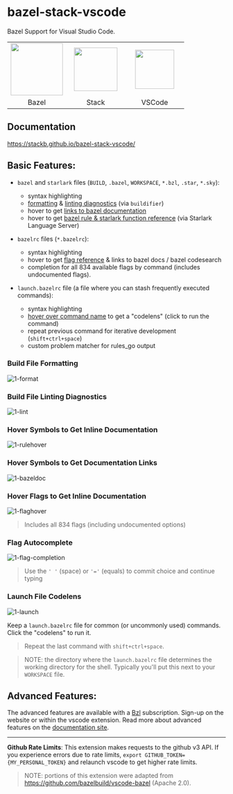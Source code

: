 # bazel-stack-vscode

Bazel Support for Visual Studio Code.

<table><tr>
<td style="width: 120px; text-align: center"><img src="https://upload.wikimedia.org/wikipedia/en/thumb/7/7d/Bazel_logo.svg/240px-Bazel_logo.svg.png" height="120"/></td>
<td style="width: 120px; text-align: center"><img src="https://user-images.githubusercontent.com/50580/78734740-486ba400-7906-11ea-89fa-f207544de185.png" height="100"/></td>
<td style="width: 120px; text-align: center"><img src="https://user-images.githubusercontent.com/29654835/27530004-e789a11e-5a13-11e7-8a34-870da7e678ac.PNG" height="90"/></td>
</tr><tr>
<td style="text-align: center">Bazel</td>
<td style="text-align: center">Stack</td>
<td style="text-align: center">VSCode</td>
</tr></table>

## Documentation

<https://stackb.github.io/bazel-stack-vscode/>

## Basic Features:

- `bazel` and `starlark` files (`BUILD`, `.bazel`, `WORKSPACE`, `*.bzl`, `.star`, `*.sky`):
  - syntax highlighting
  - [formatting](#Build-File-Formatting) & [linting diagnostics](#Build-File-Linting-Diagnostics) (via `buildifier`)
  - hover to get [links to bazel documentation](#Hover-Symbols-to-Get-Documentation-Links)
  - hover to get [bazel rule & starlark function
    reference](#Hover-Symbols-to-Get-Inline-Documentation) (via Starlark
    Language Server)

- `bazelrc` files (`*.bazelrc`):
  - syntax highlighting
  - hover to get [flag reference](#Hover-Flags-to-Get-Inline-Documentation) & links to bazel docs / bazel codesearch
  - completion for all 834 available flags by command (includes undocumented flags).
- `launch.bazelrc` file (a file where you can stash frequently executed commands):
  - syntax highlighting
  - [hover over command name](#Launch-File-Codelens) to get a "codelens" (click to run the command)
  - repeat previous command for iterative development (`shift+ctrl+space`)
  - custom problem matcher for rules_go output

### Build File Formatting

![1-format](https://user-images.githubusercontent.com/50580/89370237-7cc95400-d69d-11ea-8d6c-949fd099cf21.gif)

### Build File Linting Diagnostics

![1-lint](https://user-images.githubusercontent.com/50580/89370514-227cc300-d69e-11ea-8784-266e9756e8ec.gif)

### Hover Symbols to Get Inline Documentation

![1-rulehover](https://user-images.githubusercontent.com/50580/89370355-c31eb300-d69d-11ea-8fc6-eeff04641dd0.gif)

### Hover Symbols to Get Documentation Links

![1-bazeldoc](https://user-images.githubusercontent.com/50580/89370432-efd2ca80-d69d-11ea-97e3-cdc52925acf9.gif)

### Hover Flags to Get Inline Documentation

![1-flaghover](https://user-images.githubusercontent.com/50580/89370676-8f905880-d69e-11ea-958b-5b7574abd067.gif)

> Includes all 834 flags (including undocumented options)

### Flag Autocomplete

![1-flag-completion](https://user-images.githubusercontent.com/50580/89370594-5ce66000-d69e-11ea-8838-7520efd6531a.gif)

> Use the `' '` (space) or `'='` (equals) to commit choice and continue typing

### Launch File Codelens

![1-launch](https://user-images.githubusercontent.com/50580/89370737-b64e8f00-d69e-11ea-970d-d139fbaab06f.gif)

Keep a `launch.bazelrc` file for common (or uncommonly used) commands.  Click
the "codelens" to
run it.

> Repeat the last command with `shift+ctrl+space`.

> NOTE: the directory where the `launch.bazelrc` file determines the working
> directory for the shell.  Typically you'll put this next to your `WORKSPACE` file.

## Advanced Features:

The advanced features are available with a [Bzl](https://build.bzl.io)
subscription.  Sign-up on the website or within the vscode extension.  Read more
about advanced features on the [documentation
site](https://stackb.github.io/bazel-stack-vscode/).

---

**Github Rate Limits**: This extension makes requests to the github v3 API.  If
you experience errors due to rate limits, `export
GITHUB_TOKEN={MY_PERSONAL_TOKEN}` and relaunch vscode  to get higher rate
limits.

> NOTE: portions of this extension were adapted from
> https://github.com/bazelbuild/vscode-bazel (Apache 2.0).
